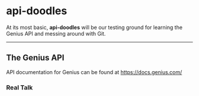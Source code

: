 # api-doodles

At its most basic, **api-doodles** will be our testing ground for learning the
Genius API and messing around with Git.

----

## The Genius API

API documentation for Genius can be found at https://docs.genius.com/

### Real Talk

